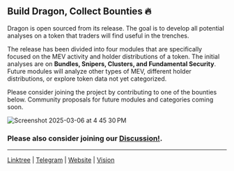 ## Build Dragon, Collect Bounties 🔥

Dragon is open sourced from its release. The goal is to develop all potential analyses on a token that traders will find useful in the trenches.   

The release has been divided into four modules that are specifically focused on the MEV activity and holder distributions of a token. The initial analyses are on **Bundles, Snipers, Clusters, and Fundamental Security**. Future modules will analyze other types of MEV, different holder distributions, or explore token data not yet categorized.

Please consider joining the project by contributing to one of the bounties below. Community proposals for future modules and categories coming soon.

![Screenshot 2025-03-06 at 4 45 30 PM](https://github.com/user-attachments/assets/6292af01-436b-4d15-b3ca-f7918c4a07a9)

### Please also consider joining our [Discussion!](https://github.com/orgs/alpha-dragon-org/discussions).

---

[Linktree](https://linktr.ee/alphadragon) |
[Telegram](https://t.me/+OU0SLVfcpEZhZWQx) | 
[Website](https://alpha-dragon.ai/index.html) | 
[Vision](https://dragon-12.gitbook.io/alpha-dragon)
